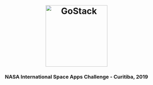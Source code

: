 <h1 align="center">
    <img alt="GoStack" src="https://i1.wp.com/curitibadegraca.plural.jor.br/wp-content/uploads/2019/08/NASA_Curitiba.png?fit=828%2C827&ssl=1" width="200px" />
</h1>

<h3 align="center">
NASA International Space Apps Challenge - Curitiba, 2019
</h3>
